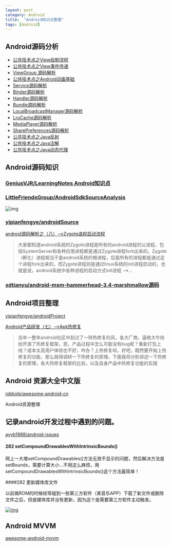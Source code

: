 ```yaml
---
layout: post
category: Android
title:  "Android知识点整理"
tags: [Android]
---
```



## Android源码分析

- [公共技术点之View绘制流程](https://github.com/JackChan1999/Android_Source_Analysis/blob/master/common/common/%E5%85%AC%E5%85%B1%E6%8A%80%E6%9C%AF%E7%82%B9%E4%B9%8BView%E7%BB%98%E5%88%B6%E6%B5%81%E7%A8%8B.md)
- [公共技术点之View事件传递](https://github.com/JackChan1999/Android_Source_Analysis/blob/master/common/%E5%85%AC%E5%85%B1%E6%8A%80%E6%9C%AF%E7%82%B9%E4%B9%8BView%E4%BA%8B%E4%BB%B6%E4%BC%A0%E9%80%92.md)
- [ViewGroup 源码解析](https://github.com/LittleFriendsGroup/AndroidSdkSourceAnalysis/blob/master/article/ViewGroup%20%E6%BA%90%E7%A0%81%E8%A7%A3%E6%9E%90.md)
- [公共技术点之Android动画基础](https://github.com/JackChan1999/Android_Source_Analysis/blob/master/common/%E5%85%AC%E5%85%B1%E6%8A%80%E6%9C%AF%E7%82%B9%E4%B9%8BAndroid%E5%8A%A8%E7%94%BB%E5%9F%BA%E7%A1%80.md)
- [Service源码解析](https://github.com/asLody/SourceAnalysis/blob/master/Service%E6%BA%90%E7%A0%81%E8%A7%A3%E6%9E%90.md)
- [Binder源码解析](https://github.com/xdtianyu/SourceAnalysis/blob/master/Binder%E6%BA%90%E7%A0%81%E5%88%86%E6%9E%90.md)
- [Handler源码解析](https://github.com/maoruibin/HandlerAnalysis)
- [Bundle源码解析](https://github.com/ASPOOK/BundleAnalysis)
- [LocalBroadcastManager源码解析](https://github.com/czhzero/AndroidSdkSourceAnalysis/blob/master/article/LocalBroadcastManager%E6%BA%90%E7%A0%81%E8%A7%A3%E6%9E%90.md)
- [LruCache源码解析](https://github.com/LittleFriendsGroup/AndroidSdkSourceAnalysis/blob/master/article/LruCache%E6%BA%90%E7%A0%81%E8%A7%A3%E6%9E%90.md)
- [MediaPlayer源码解析](https://github.com/lber19535/SourceAnalysis/blob/master/Media%20Player%20%E6%BA%90%E7%A0%81%E5%88%86%E6%9E%90.md)
- [SharePreferences源码解析](http://blog.csdn.net/yanbober/article/details/47866369)
- [公共技术点之Java反射](https://github.com/JackChan1999/Android_Source_Analysis/blob/master/common/common/%E5%85%AC%E5%85%B1%E6%8A%80%E6%9C%AF%E7%82%B9%E4%B9%8BJava%E5%8F%8D%E5%B0%84.md)
- [公共技术点之Java注解](https://github.com/JackChan1999/Android_Source_Analysis/blob/master/common/common/%E5%85%AC%E5%85%B1%E6%8A%80%E6%9C%AF%E7%82%B9%E4%B9%8BJava%E6%B3%A8%E8%A7%A3.md)
- [公共技术点之Java动态代理](https://github.com/JackChan1999/Android_Source_Analysis/blob/master/common/common/%E5%85%AC%E5%85%B1%E6%8A%80%E6%9C%AF%E7%82%B9%E4%B9%8BJava%E5%8A%A8%E6%80%81%E4%BB%A3%E7%90%86.md)

## Android源码知识

### [GeniusVJR/LearningNotes Android知识点](https://github.com/GeniusVJR/LearningNotes)



### [LittleFriendsGroup/AndroidSdkSourceAnalysis](https://github.com/LittleFriendsGroup/AndroidSdkSourceAnalysis)

![img](https://github.com/yuxingxin/AndroidWidgetClassGraph/raw/master/img/android.jpg)



### [yipianfengye/androidSource](https://github.com/yipianfengye/androidSource)

[android源码解析之（八）-->Zygote进程启动流程](http://blog.csdn.net/qq_23547831/article/details/51104873)

> 大家都知道android系统的Zygote进程是所有的android进程的父进程，包括SystemServer和各种应用进程都是通过Zygote进程fork出来的。Zygote（孵化）进程相当于是android系统的根进程，后面所有的进程都是通过这个进程fork出来的，而Zygote进程则是通过linux系统的init进程启动的，也就是说，android系统中各种进程的启动方式init进程 –>...

### [xdtianyu/android-msm-hammerhead-3.4-marshmallow源码](https://github.com/xdtianyu/android-msm-hammerhead-3.4-marshmallow)



## Android项目整理

[yipianfengye/androidProject](https://github.com/yipianfengye/androidProject)

[Android产品研发（七）-->Apk热修复](http://blog.csdn.net/qq_23547831/article/details/51587927)

> 去年一整年android社区中刮过了一阵热修复的风，各大厂商，逼格大牛纷纷开源了热修复框架，恩，产品过程中怎么可能没有bug呢？重新打包上线？成本太高用户体验也不好，咋办？上热修复呗。好吧，既然要开始上热修复的功能，那么就得调研一下热修复的原理。下面我将分别讲述一下热修复的原理，各大热修复框架的比较，以及自身产品中热修复功能的实践



## Android 资源大全中文版

[ jobbole/awesome-android-cn ](https://github.com/jobbole/awesome-android-cn)

Android资源整理



## 记录android开发过程中遇到的问题。

[ayyb1988/android-issues](https://github.com/ayyb1988/android-issues)

#### 282 setCompoundDrawablesWithIntrinsicBounds()

网上一大堆setCompoundDrawables()方法无效不显示的问题，然后解决方法是setBounds，需要计算大小…不用这么麻烦，用setCompoundDrawablesWithIntrinsicBounds()这个方法最简单！

####282 更新媒体库文件

以前做ROM的时候经常碰到一些第三方软件（某音乐APP）下载了新文件或删除文件之后，但是媒体库并没有更新，因为这个是需要第三方软件主动触发。

[![img](https://camo.githubusercontent.com/c9109b1067da6e743f4a5bb79079b2cc6ff65ff3/687474703a2f2f6d6d62697a2e717069632e636e2f6d6d62697a2f65344a696243677a587636517567596665314c68675134526556567047597a6b68737a6433595551534d626e78666962744e69614a51453736696248764a7565696371416e656d5251747a385a49336f6867474d3037314a516c772f3634303f77785f666d743d706e672674703d7765627026777866726f6d3d352677785f6c617a793d31)](https://camo.githubusercontent.com/c9109b1067da6e743f4a5bb79079b2cc6ff65ff3/687474703a2f2f6d6d62697a2e717069632e636e2f6d6d62697a2f65344a696243677a587636517567596665314c68675134526556567047597a6b68737a6433595551534d626e78666962744e69614a51453736696248764a7565696371416e656d5251747a385a49336f6867474d3037314a516c772f3634303f77785f666d743d706e672674703d7765627026777866726f6d3d352677785f6c617a793d31)

## Android MVVM

[awesome-android-mvvm](https://github.com/chiclaim/awesome-android-mvvm)